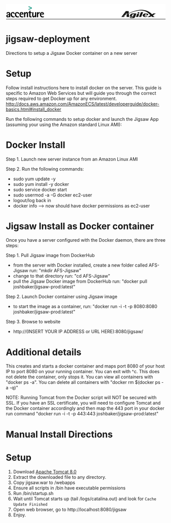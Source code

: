 ![alt tag](https://github.com/AccentureFed/18FRFQ-Response/raw/master/process-documentation/agile-process-photos/response-images/proposal-header.png)

# jigsaw-deployment
Directions to setup a Jigsaw Docker container on a new server

# Setup
Follow install instructions here to install docker on the server.  This guide is specific to Amazon Web Services
but will guide you through the correct steps required to get Docker up for any environment.
http://docs.aws.amazon.com/AmazonECS/latest/developerguide/docker-basics.html#install_docker

Run the following commands to setup docker and launch the Jigsaw App (assuming your using the Amazon standard Linux AMI):   

# Docker Install

Step 1. Launch new  server instance from an Amazon Linux AMI

Step 2. Run the following commands:
* sudo yum update -y
* sudo yum install -y docker 
* sudo service docker start
* sudo usermod -a -G docker ec2-user
* logout/log back in
* docker info --> now should have docker permissions as ec2-user

# Jigsaw Install as Docker container

  Once you have a server configured with the Docker daemon, there are three steps:  
  
Step 1.  Pull Jigsaw image from DockerHub  
  * from the server with Docker installed, create a new folder called AFS-Jigsaw run: "mkdir AFS-Jigsaw"
  * change to that directory run: "cd AFS-Jigsaw"
  * pull the Jigsaw Docker image from DockerHub run: "docker pull joshbaker/jigsaw-prod:latest"  

Step 2.  Launch Docker container using Jigsaw image  
  * to start the image as a container, run: "docker run -i -t -p 8080:8080 joshbaker/jigsaw-prod:latest"

Step 3.  Browse to website 
  * http://(INSERT YOUR IP ADDRESS or URL HERE):8080/jigsaw/



# Additional details
This creates and starts a docker container and maps port 8080 of your host IP to port 8080 on your
running container. You can exit with ^c. This does not delete the container, only 
stops it. You can view all containers with "docker ps -a". You can delete all 
containers with "docker rm $(docker ps -a -q)"

NOTE: Running Tomcat from the Docker script will NOT be secured with SSL.  If you have an SSL certificate, you will need to configure Tomcat and the Docker container accordingly and then map the 443 port in your docker run command "docker run -i -t -p 443:443 joshbaker/jigsaw-prod:latest"

# Manual Install Directions
# Setup
1. Download <a href="https://tomcat.apache.org/download-80.cgi" target="_blank">Apache Tomcat 8.0</a>
2. Extract the downloaded file to any directory. 
3. Copy jigsaw.war to <Path-to-Tomcat>/webapps 
4. Ensure all scripts in <Path-to-Tomcat>/bin have executable permissions
5. Run <Path-to-Tomcat>/bin/startup.sh
6. Wait until Tomcat starts up (tail <Path-to-Tomcat>/logs/catalina.out) and look for `Cache Update Finished`
7. Open web browser, go to http://localhost:8080/jigsaw
8. Enjoy.
 



